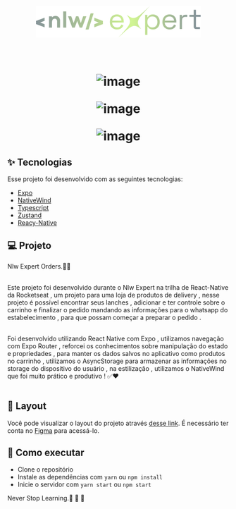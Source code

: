
<h1 align="center" >
<img src="./src/assets/logo.png"/>
</h1>



<br>

<h1 align="center" >

![image](https://github.com/RafaelFigueiredo2203/nlw-expert-react-native/assets/60237326/225d5797-e1b3-434d-a072-45ea36b198d6)


![image](https://github.com/RafaelFigueiredo2203/nlw-expert-react-native/assets/60237326/1f975da6-bdf0-4268-8856-4286e3618418)


![image](https://github.com/RafaelFigueiredo2203/nlw-expert-react-native/assets/60237326/3af1ff3f-7087-4b53-88e8-6964b4deed72)






  </h1>


## ✨ Tecnologias

Esse projeto foi desenvolvido com as seguintes tecnologias:

- [Expo](https://docs.expo.dev/)
- [NativeWind](https://www.nativewind.dev/)
- [Typescript](https://www.typescriptlang.org/)
- [Zustand](https://docs.pmnd.rs/zustand/getting-started/introduction)
- [Reacy-Native](https://reactnative.dev/docs/)



## 💻 Projeto

Nlw Expert Orders.🚀✅
<br> <br>

Este projeto foi desenvolvido durante o Nlw Expert na trilha de React-Native da Rocketseat , um projeto para uma loja de produtos de delivery , nesse projeto é possível encontrar seus lanches , adicionar e ter controle sobre o carrinho e finalizar o pedido mandando as informações para o whatsapp do estabelecimento , para que possam começar a preparar o pedido .
<br> <br>


Foi desenvolvido utilizando React Native com Expo , utilizamos navegação com Expo Router , reforcei os conhecimentos sobre manipulação do estado e propriedades , para manter os dados salvos no aplicativo como produtos no carrinho , utilizamos o AsyncStorage para armazenar as informações no storage do dispositivo do usuário , na estilização , utilizamos o NativeWind que foi muito prático e produtivo ! ✅❤️
<br> <br>


## 🔖 Layout

Você pode visualizar o layout do projeto através [desse link](https://www.figma.com/community/file/1336456468568916765/nlw-expert-orders). É necessário ter conta no [Figma](http://figma.com/) para acessá-lo.

## 🚀 Como executar

- Clone o repositório
- Instale as dependências com `yarn` ou `npm install`
- Inicie o servidor com `yarn start` ou `npm start`


Never Stop Learning.🚀 🚀 🚀 

